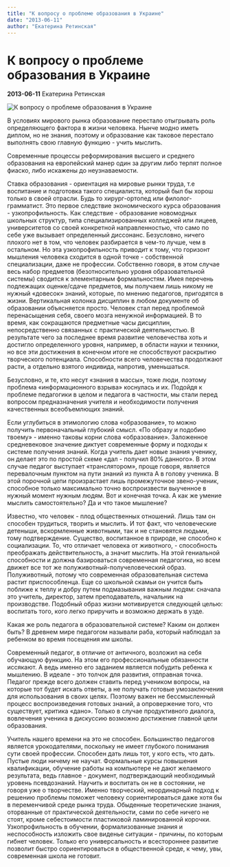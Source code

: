 ```yaml
---
title: "К вопросу о проблеме образования в Украине"
date: "2013-06-11"
author: "Екатерина Ретинская"
---
```


# К вопросу о проблеме образования в Украине

**2013-06-11** Екатерина Ретинская

![К вопросу о проблеме образования в Украине](http://freewayrussia.ru/files/pages/attaches/100/114/freeway45.jpg)

В условиях мирового рынка образование перестало отыгрывать роль определяющего фактора в жизни человека. Нынче модно иметь диплом, но не знания, поэтому и образование как таковое перестало выполнять свою главную функцию - учить мыслить.

Современные процессы реформирования высшего и среднего образования на европейский манер один за другим либо терпят полное фиаско, либо искажены до неузнаваемости.

Ставка образования - ориентация на мировые рынки труда, т.е воспитание и подготовка такого специалиста, который был бы хорош только в своей отрасли. Будь то хирург-ортопед или филолог-грамматист. Это первое следствие экономического курса образования - узкопрофильность. Как следствие - образование новомодных школьных структур, типа специализированных колледжей или лицеев, университетов со своей конкретной направленностью, что само по себе уже вызывает определенный диссонанс. Безусловно, ничего плохого нет в том, что человек разбирается в чем-то лучше, чем в остальном. Но эта узкопрофильность приводит к тому, что горизонт мышления человека сходится в одной точке - собственной специализации, даже не профессии. Собственно говоря, в этом случае весь набор предметов (безотносительно уровня образовательной системы) сводится к элементарным формальностям. Имея перечень подлежащих оценке/сдаче предметов, мы получаем лишь никому не нужный «довесок» знаний, которые, по мнению педагогов, пригодятся в жизни. Вертикальная колонка дисциплин в любом документе об образовании объясняется просто. Человек стал перед проблемой перенасыщения себя, своего мозга ненужной информацией. В то время, как сокращаются предметные часы дисциплин, непосредственно связанных с практической деятельностью. В результате чего за последнее время развитие человечества хоть и достигло определенного уровня, например, в области науки и техники, но все эти достижения в конечном итоге не способствуют раскрытию творческого потенциала. Способности всего человечества продолжают расти, а отдельно взятого индивида, напротив, уменьшаться.

Безусловно, и те, кто несут «знания в массы», тоже люди, поэтому проблема «информационного взрыва» коснулась и их. Подойдя к проблеме педагогики в целом и педагога в частности, мы стали перед вопросом предназначения учителя и необходимости получения качественных всеобъемлющих знаний.

Если углубиться в этимологию слова «образование», то можно получить первоначальный глубокий смысл. «По образу и подобию твоему» - именно таковы корни слова «образование». Заложенное средневековое значение диктует современные форму и подходы к системе получения знаний. Когда учитель дает новые знания ученику, он делает это по простой схеме «дал - получил 80% данного». В этом случае педагог выступает «транслятором», проще говоря, является перевалочным пунктом на пути знаний из пункта А в голову ученика. В этой порочной цепи произрастает лишь промежуточное звено-ученик, способное только максимально точно воспроизвести выученное в нужный момент нужным людям. Вот и конечная точка. А как же умение мыслить самостоятельно? Да и что такое мышление?

Известно, что человек - плод общественных отношений. Лишь там он способен трудиться, творить и мыслить. И тот факт, что человеческие детеныши, вскормленные животными, так и не становятся людьми, тому подтверждение. Существо, воспитанное в природе, не способно к социализации. То, что отличает человека от животного, - способность преображать действительность, а значит мыслить. На этой гениальной способности и должна базироваться современная педагогика, но всем движет все тот же полуживотный-получеловеческий образ. Полуживотный, потому что современная образовательная система растит приспособленца. Еще со школьной скамьи он учится быть поближе к теплу и добру путем подмазывания важным людям: сначала это учитель, директор, затем преподаватель, начальник на производстве. Подобный образ жизни мотивируется следующей целью: воспитать того, кого легко приручить и возможно держать в узде.

Какая же роль педагога в образовательной системе? Каким он должен быть? В древнем мире педагогом называли раба, который наблюдал за ребенком во время посещения им школы.

Современный педагог, в отличие от античного, возложил на себя обучающую функцию. На этом его профессиональные обязанности иссякают. А ведь именно его заданием является побудить ребенка к мышлению. В идеале - это толчок для развития, отправная точка. Педагог прежде всего должен ставить перед учеником вопросы, на которые тот будет искать ответы, а не получать готовые умозаключения для использования в своих целях. Поэтому важен не бессмысленный процесс воспроизведения готовых знаний, а опровержение того, что существует, критика «дано». Только в случае продуктивного диалога, вовлечения ученика в дискуссию возможно достижение главной цели образования.

Учитель нашего времени на это не способен. Большинство педагогов является урокодателями, поскольку не имеет глубокого понимания сути своей профессии. Способен дать лишь тот, у кого есть, что дать. Пустые люди ничему не научат. Формальные курсы повышения квалификации, обучение работы на компьютере не дают желаемого результата, ведь главное - документ, подтверждающий необходимый уровень псевдознаний. Научить и воспитать он не в состоянии, не говоря уже о творчестве. Именно творческий, неординарный подход к решению проблемы поможет человеку сориентироваться даже хотя бы в переменчивой среде рынка труда. Обыденные теоретические знания, оторванные от практической деятельности, сами по себе ничего не стоят, кроме себестоимости пластиковой ламинированной корочки. Узкопрофильность в обучении, формализованные знания и неспособность изложить свое виденье ситуации - причины, по которым гибнет человек. Только его универсальность и всестороннее развитие позволит быстро сориентироваться в общественной среде, к чему, увы, современная школа не готовит.